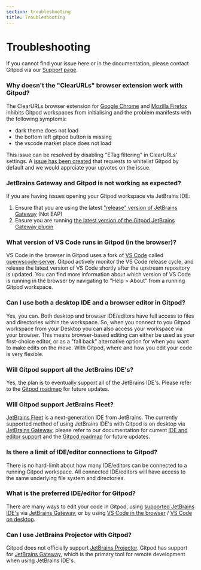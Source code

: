 ```yaml
---
section: troubleshooting
title: Troubleshooting
---
```


<script context="module">
  export const prerender = true;
</script>

# Troubleshooting

If you cannot find your issue here or in the documentation, please contact Gitpod via our [Support page](/support).

### Why doesn't the "ClearURLs" browser extension work with Gitpod?

The ClearURLs browser extension for [Google Chrome](https://chrome.google.com/webstore/detail/clearurls/lckanjgmijmafbedllaakclkaicjfmnk?hl=en) and [Mozilla Firefox](https://addons.mozilla.org/en-US/firefox/addon/clearurls/) inhibits Gitpod workspaces from initialising and the problem manifests with the following symptoms:

- dark theme does not load
- the bottom left gitpod button is missing
- the vscode market place does not load

This issue can be resolved by disabling "ETag filtering" in ClearURLs’ settings. A [issue has been created](https://gitlab.com/KevinRoebert/ClearUrls/-/issues/977) that requests to whitelist Gitpod by default and we would apprciate your upvotes on the issue.

### JetBrains Gateway and Gitpod is not working as expected?

If you are having issues opening your Gitpod workspace via JetBrains IDE:

1. Ensure that you are using the latest ["release" version of JetBrains Gateway](https://www.jetbrains.com/help/idea/remote-development-a.html#gateway) (Not EAP)
2. Ensure you are running [the latest version of the Gitpod JetBrains Gateway plugin](https://plugins.jetbrains.com/plugin/18438-gitpod-gateway)

### What version of VS Code runs in Gitpod (in the browser)?

VS Code in the browser in Gitpod uses a fork of [VS Code](https://github.com/microsoft/vscode) called [openvscode-server](https://github.com/gitpod-io/openvscode-server). Gitpod actively monitor the VS Code release cycle, and release the latest version of VS Code shortly after the upstream repository is updated. You can find more information about which version of VS Code is running in the browser by navigating to "Help > About" from a running Gitpod workspace.

### Can I use both a desktop IDE and a browser editor in Gitpod?

Yes, you can. Both desktop and browser IDE/editors have full access to files and directories within the workspace. So, when you connect to you Gitpod workspace from your Desktop you can also access your workspace via your browser. This means browser-based editing can either be used as your first-choice editor, or as a "fall back" alternative option for when you want to make edits on the move. With Gitpod, where and how you edit your code is very flexible.

### Will Gitpod support all the JetBrains IDE's?

Yes, the plan is to eventually support all of the JetBrains IDE's. Please refer to the [Gitpod roadmap](https://www.gitpod.io/roadmap) for future updates.

### Will Gitpod support JetBrains Fleet?

[JetBrains Fleet](https://www.jetbrains.com/fleet/) is a next-generation IDE from JetBrains. The currently supported method of using JetBrains IDE's with Gitpod is on desktop via [JetBrains Gateway](docs/ides-and-editors/jetbrains-gateway), please refer to our documentation for current [IDE and editor support](docs/ides-and-editors) and the [Gitpod roadmap](https://www.gitpod.io/roadmap) for future updates.

### Is there a limit of IDE/editor connections to Gitpod?

There is no hard-limit about how many IDE/editors can be connected to a running Gitpod workspace. All connected IDE/editors will have access to the same underlying file system and directories.

### What is the preferred IDE/editor for Gitpod?

There are many ways to edit your code in Gitpod, using [supported JetBrains IDE's](/docs/ides-and-editors) via [JetBrains Gateway](ides-and-editors/jetbrains-gateway), or by using [VS Code in the browser](/docs/ides-and-editors/vscode-browser) / [VS Code on desktop](/docs/ides-and-editors/vscode).

### Can I use JetBrains Projector with Gitpod?

Gitpod does not officially support [JetBrains Projector](https://lp.jetbrains.com/projector/). Gitpod has support for [JetBrains Gateway](ides-and-editors/jetbrains-gateway), which is the primary tool for remote development when using JetBrains IDE's.
